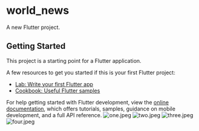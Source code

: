 # world_news

A new Flutter project.

## Getting Started

This project is a starting point for a Flutter application.

A few resources to get you started if this is your first Flutter project:

- [Lab: Write your first Flutter app](https://docs.flutter.dev/get-started/codelab)
- [Cookbook: Useful Flutter samples](https://docs.flutter.dev/cookbook)

For help getting started with Flutter development, view the
[online documentation](https://docs.flutter.dev/), which offers tutorials,
samples, guidance on mobile development, and a full API reference.
![one.jpeg](..%2F..%2FDesktop%2Fone.jpeg)
![two.jpeg](..%2F..%2FDesktop%2Ftwo.jpeg)
![three.jpeg](..%2F..%2FDesktop%2Fthree.jpeg)
![four.jpeg](..%2F..%2FDesktop%2Ffour.jpeg)